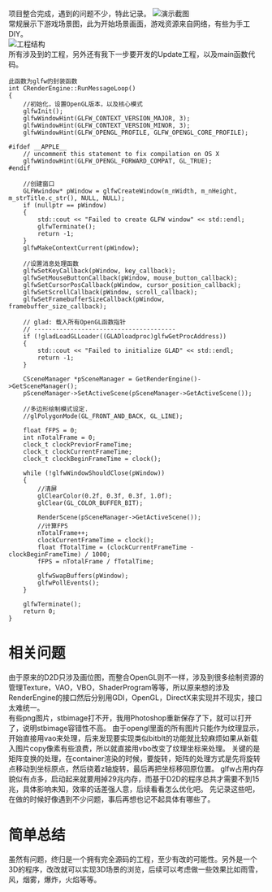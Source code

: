 ﻿---
categories: [游戏开发]
tags: [游戏开发,OpenGL, 打砖块,C++]
---
项目整合完成，遇到的问题不少，特此记录。
![演示截图](../../../screenshot/brickstart.jpg "演示截图")  
  常规展示下游戏场景图，此为开始场景画面，游戏资源来自网络，有些为手工DIY。  
![工程结构](../../../screenshot/openglprojectfile.jpg "工程结构")  
  所有涉及到的工程，另外还有我下一步要开发的Update工程，以及main函数代码。  
```
此函数为glfw的封装函数
int CRenderEngine::RunMessageLoop()
{
	//初始化，设置OpenGL版本，以及核心模式
	glfwInit();
	glfwWindowHint(GLFW_CONTEXT_VERSION_MAJOR, 3);
	glfwWindowHint(GLFW_CONTEXT_VERSION_MINOR, 3);
	glfwWindowHint(GLFW_OPENGL_PROFILE, GLFW_OPENGL_CORE_PROFILE);

#ifdef __APPLE__
	// uncomment this statement to fix compilation on OS X
	glfwWindowHint(GLFW_OPENGL_FORWARD_COMPAT, GL_TRUE);
#endif

	//创建窗口
	GLFWwindow* pWindow = glfwCreateWindow(m_nWidth, m_nHeight, m_strTitle.c_str(), NULL, NULL);
	if (nullptr == pWindow)
	{
		std::cout << "Failed to create GLFW window" << std::endl;
		glfwTerminate();
		return -1;
	}
	glfwMakeContextCurrent(pWindow);

	//设置消息处理函数
	glfwSetKeyCallback(pWindow, key_callback);
	glfwSetMouseButtonCallback(pWindow, mouse_button_callback);
	glfwSetCursorPosCallback(pWindow, cursor_position_callback);
	glfwSetScrollCallback(pWindow, scroll_callback);
	glfwSetFramebufferSizeCallback(pWindow, framebuffer_size_callback);

	// glad: 载入所有OpenGL函数指针
	// ---------------------------------------
	if (!gladLoadGLLoader((GLADloadproc)glfwGetProcAddress))
	{
		std::cout << "Failed to initialize GLAD" << std::endl;
		return -1;
	}

	CSceneManager *pSceneManager = GetRenderEngine()->GetSceneManager();
	pSceneManager->SetActiveScene(pSceneManager->GetActiveScene());

	//多边形绘制模式设定.
	//glPolygonMode(GL_FRONT_AND_BACK, GL_LINE);

	float fFPS = 0;
	int nTotalFrame = 0;
	clock_t clockPreviorFrameTime;
	clock_t clockCurrentFrameTime;
	clock_t clockBeginFrameTime = clock();

	while (!glfwWindowShouldClose(pWindow))
	{	
		//清屏
		glClearColor(0.2f, 0.3f, 0.3f, 1.0f);
		glClear(GL_COLOR_BUFFER_BIT);

		RenderScene(pSceneManager->GetActiveScene());
		//计算FPS
		nTotalFrame++;
		clockCurrentFrameTime = clock();
		float fTotalTime = (clockCurrentFrameTime - clockBeginFrameTime) / 1000;
		fFPS = nTotalFrame / fTotalTime;

		glfwSwapBuffers(pWindow);
		glfwPollEvents();
	}

	glfwTerminate();
	return 0;
}
```
# 相关问题
由于原来的D2D只涉及画位图，而整合OpenGL则不一样，涉及到很多绘制资源的管理Texture，VAO，VBO，ShaderProgram等等，所以原来想的涉及RenderEngine的接口然后分别用GDI，OpenGL，DirectX来实现并不现实，接口太难统一。  
有些png图片，stbimage打不开，我用Photoshop重新保存了下，就可以打开了，说明stbimage容错性不高。
由于opengl里面的所有图片只能作为纹理显示，开始直接用vao来处理，后来发现要实现类似bitblt的功能就比较麻烦如果从新载入图片copy像素有些浪费，所以就直接用vbo改变了纹理坐标来处理。
关键的是矩阵变换的处理，在container渲染的时候，要旋转，矩阵的处理方式是先将旋转点移动到坐标原点，然后绕着z轴旋转，最后再把坐标移回原位置。
glfw占用内存貌似有点多，启动起来就要用掉29兆内存，而基于D2D的程序总共才需要不到15兆，具体影响未知，效率的话差强人意，后续看看怎么优化吧。
先记录这些吧，在做的时候好像遇到不少问题，事后再想也记不起具体有哪些了。

# 简单总结
虽然有问题，终归是一个拥有完全源码的工程，至少有改的可能性。另外是一个3D的程序，改改就可以实现3D场景的浏览，后续可以考虑做一些效果比如雨雪，风，烟雾，爆炸，火焰等等。